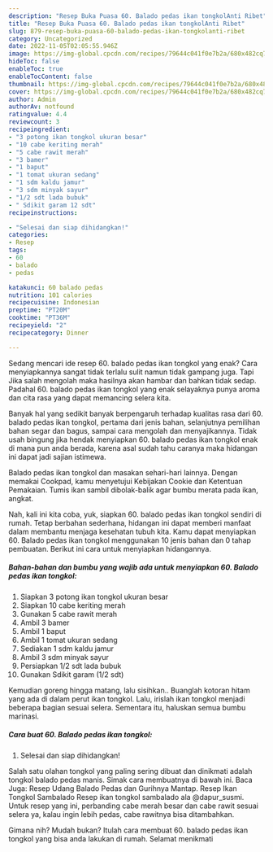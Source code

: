 ```yaml
---
description: "Resep Buka Puasa 60. Balado pedas ikan tongkolAnti Ribet"
title: "Resep Buka Puasa 60. Balado pedas ikan tongkolAnti Ribet"
slug: 879-resep-buka-puasa-60-balado-pedas-ikan-tongkolanti-ribet
category: Uncategorized
date: 2022-11-05T02:05:55.946Z
image: https://img-global.cpcdn.com/recipes/79644c041f0e7b2a/680x482cq70/60-balado-pedas-ikan-tongkol-foto-resep-utama.jpg
hideToc: false
enableToc: true
enableTocContent: false
thumbnail: https://img-global.cpcdn.com/recipes/79644c041f0e7b2a/680x482cq70/60-balado-pedas-ikan-tongkol-foto-resep-utama.jpg
cover: https://img-global.cpcdn.com/recipes/79644c041f0e7b2a/680x482cq70/60-balado-pedas-ikan-tongkol-foto-resep-utama.jpg
author: Admin
authorAv: notfound
ratingvalue: 4.4
reviewcount: 3
recipeingredient:
- "3 potong ikan tongkol ukuran besar"
- "10 cabe keriting merah"
- "5 cabe rawit merah"
- "3 bamer"
- "1 baput"
- "1 tomat ukuran sedang"
- "1 sdm kaldu jamur"
- "3 sdm minyak sayur"
- "1/2 sdt lada bubuk"
- " Sdikit garam 12 sdt"
recipeinstructions:

- "Selesai dan siap dihidangkan!"
categories:
- Resep
tags:
- 60
- balado
- pedas

katakunci: 60 balado pedas 
nutrition: 101 calories
recipecuisine: Indonesian
preptime: "PT20M"
cooktime: "PT36M"
recipeyield: "2"
recipecategory: Dinner

---
```



Sedang mencari ide resep 60. balado pedas ikan tongkol yang enak? Cara menyiapkannya sangat tidak terlalu sulit namun tidak gampang juga. Tapi Jika salah mengolah maka hasilnya akan hambar dan bahkan tidak sedap. Padahal 60. balado pedas ikan tongkol yang enak selayaknya punya aroma dan cita rasa yang dapat memancing selera kita.


Banyak hal yang sedikit banyak berpengaruh terhadap kualitas rasa dari 60. balado pedas ikan tongkol, pertama dari jenis bahan, selanjutnya pemilihan bahan segar dan bagus, sampai cara mengolah dan menyajikannya. Tidak usah bingung jika hendak menyiapkan 60. balado pedas ikan tongkol enak di mana pun anda berada, karena asal sudah tahu caranya maka hidangan ini dapat jadi sajian istimewa.

Balado pedas ikan tongkol dan masakan sehari-hari lainnya. Dengan memakai Cookpad, kamu menyetujui Kebijakan Cookie dan Ketentuan Pemakaian. Tumis ikan sambil dibolak-balik agar bumbu merata pada ikan, angkat.


Nah, kali ini kita coba, yuk, siapkan 60. balado pedas ikan tongkol sendiri di rumah. Tetap berbahan sederhana, hidangan ini dapat memberi manfaat dalam membantu menjaga kesehatan tubuh kita. Kamu dapat menyiapkan 60. Balado pedas ikan tongkol menggunakan 10 jenis bahan dan 0 tahap pembuatan. Berikut ini cara untuk menyiapkan hidangannya.

<!--inarticleads1-->

##### Bahan-bahan dan bumbu yang wajib ada untuk menyiapkan 60. Balado pedas ikan tongkol:

1. Siapkan 3 potong ikan tongkol ukuran besar
1. Siapkan 10 cabe keriting merah
1. Gunakan 5 cabe rawit merah
1. Ambil 3 bamer
1. Ambil 1 baput
1. Ambil 1 tomat ukuran sedang
1. Sediakan 1 sdm kaldu jamur
1. Ambil 3 sdm minyak sayur
1. Persiapkan 1/2 sdt lada bubuk
1. Gunakan  Sdikit garam (1/2 sdt)


Kemudian goreng hingga matang, lalu sisihkan.. Buanglah kotoran hitam yang ada di dalam perut ikan tongkol. Lalu, irislah ikan tongkol menjadi beberapa bagian sesuai selera. Sementara itu, haluskan semua bumbu marinasi. 

<!--inarticleads2-->

##### Cara buat 60. Balado pedas ikan tongkol:


1. Selesai dan siap dihidangkan!

Salah satu olahan tongkol yang paling sering dibuat dan dinikmati adalah tongkol balado pedas manis. Simak cara membuatnya di bawah ini. Baca Juga: Resep Udang Balado Pedas dan Gurihnya Mantap. Resep Ikan Tongkol Sambalado Resep ikan tongkol sambalado ala @dapur_susmi. Untuk resep yang ini, perbanding cabe merah besar dan cabe rawit sesuai selera ya, kalau ingin lebih pedas, cabe rawitnya bisa ditambahkan. 

Gimana nih? Mudah bukan? Itulah cara membuat 60. balado pedas ikan tongkol yang bisa anda lakukan di rumah. Selamat menikmati
